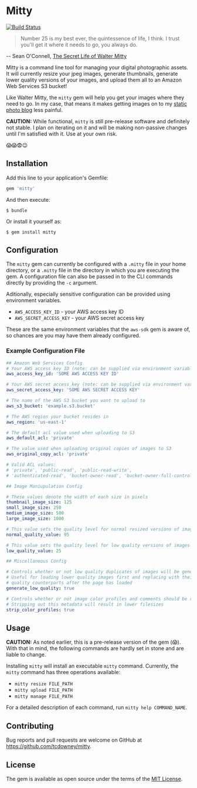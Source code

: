 # Mitty
[![Build Status](https://travis-ci.org/tcdowney/mitty.svg)](https://travis-ci.org/tcdowney/mitty)

> Number 25 is my best ever, the quintessence of life, I think. I trust you'll get it where it needs to go, you always do. 

-- Sean O'Connell, [The Secret Life of Walter Mitty](http://www.imdb.com/title/tt0359950/)

Mitty is a command line tool for managing your digital photographic assets.  It will currently resize your jpeg images, generate thumbnails, generate lower quality versions of your images, and upload them all to an Amazon Web Services S3 bucket!

Like Walter Mitty, the `mitty` gem will help you get your images where they need to go.  In my case, that means it makes getting images on to my [static photo blog](http://photo.downey.io/) less painful.

__CAUTION:__
While functional, `mitty` is still pre-release software and definitely not stable.  I plan on iterating on it and will be making non-passive changes until I'm satisfied with it.  Use at your own risk. 

:scream::scream::fearful::wink:

## Installation

Add this line to your application's Gemfile:

```ruby
gem 'mitty'
```

And then execute:

    $ bundle

Or install it yourself as:

    $ gem install mitty

## Configuration
The `mitty` gem can currently be configured with a `.mitty` file in your home directory, or a `.mitty` file in the directory in which you are executing the gem.  A configuration file can also be passed in to the CLI commands directly by providing the `-c` argument.

Aditionally, especially sensitive configuration can be provided using environment variables.
* `AWS_ACCESS_KEY_ID` - your AWS access key ID
* `AWS_SECRET_ACCESS_KEY` - your AWS secret access key

These are the same environment variables that the `aws-sdk` gem is aware of, so chances are you may have them already configured.

### Example Configuration File
```yaml
## Amazon Web Services Config
# Your AWS access key ID (note: can be supplied via environment variable)
aws_access_key_id: 'SOME AWS ACCESS KEY ID'

# Your AWS secret access key (note: can be supplied via environment variable)
aws_secret_access_key: 'SOME AWS SECRET ACCESS KEY'

# The name of the AWS S3 bucket you want to upload to
aws_s3_bucket: 'example.s3.bucket'

# The AWS region your bucket resides in
aws_region: 'us-east-1'

# The default acl value used when uploading to S3
aws_default_acl: 'private'

# The value used when uploading original copies of images to S3
aws_original_copy_acl: 'private'

# Valid ACL values: 
# 'private', 'public-read', 'public-read-write', 
# 'authenticated-read', 'bucket-owner-read', 'bucket-owner-full-control'

## Image Maniupulation Config

# These values denote the width of each size in pixels
thumbnail_image_size: 125
small_image_size: 250
medium_image_size: 500
large_image_size: 1000

# This value sets the quality level for normal resized versions of images
normal_quality_value: 95

# This value sets the quality level for low quality versions of images
low_quality_value: 25

## Miscellaneous Config

# Controls whether or not low quality duplicates of images will be generated
# Useful for loading lower quality images first and replacing with their higher
# quality counterparts after the page has loaded
generate_low_quality: true

# Controls whether or not image color profiles and comments should be removed
# Stripping out this metadata will result in lower filesizes
strip_color_profiles: true
```

## Usage
__CAUTION:__ As noted earlier, this is a pre-release version of the gem (:scream:).  With that in mind, the following commands are hardly set in stone and are liable to change.

Installing `mitty` will install an executable `mitty` command.  Currently, the `mitty` command has three operations available:

* `mitty resize FILE_PATH`
* `mitty upload FILE_PATH`
* `mitty manage FILE_PATH`

For a detailed description of each command, run `mitty help COMMAND_NAME`.

## Contributing

Bug reports and pull requests are welcome on GitHub at https://github.com/tcdowney/mitty.


## License

The gem is available as open source under the terms of the [MIT License](http://opensource.org/licenses/MIT).
